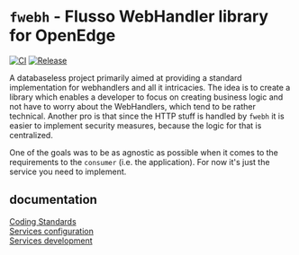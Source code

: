 # `fwebh` - Flusso WebHandler library for OpenEdge

[![CI](https://github.com/FlussoBV/openedge-fwebh/actions/workflows/ci.yaml/badge.svg)](https://github.com/FlussoBV/openedge-fwebh/actions/workflows/ci.yaml) 
[![Release](https://github.com/FlussoBV/openedge-fwebh/actions/workflows/release.yaml/badge.svg)](https://github.com/FlussoBV/openedge-fwebh/actions/workflows/release.yaml)

A databaseless project primarily aimed at providing a standard implementation for webhandlers and all it intricacies. The idea is to create a library which enables a developer to focus on creating business logic and not have to worry about the WebHandlers, which tend to be rather technical. Another pro is that since the HTTP stuff is handled by `fwebh` it is easier to implement security measures, because the logic for that is centralized.

One of the goals was to be as agnostic as possible when it comes to the requirements to the `consumer` (i.e. the application). For now it's just the service you need to implement.

## documentation
[Coding Standards](coding-standards.md)<br/>
[Services configuration](doc/services-config.md)<br/>
[Services development](doc/services-development.md)<br/>
